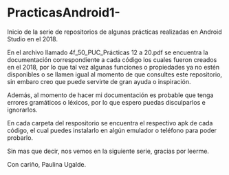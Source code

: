 # PracticasAndroid1-
Inicio de la serie de repositorios de algunas prácticas realizadas en Android Studio en el 2018.

En el archivo llamado 4f_50_PUC_Prácticas 12 a 20.pdf se encuentra la documentación correspondiente a cada código los cuales fueron creados en el 2018, 
por lo que tal vez algunas funciones o propiedades ya no estén disponibles o se llamen igual al momento de que consultes este repositorio, 
sin embaro creo que puede servirte de gran ayuda o inspiración.

Además, al momento de hacer mi documentación es probable que tenga errores gramáticos o léxicos, por lo que espero puedas disculparlos e ignorarlos.

En cada carpeta del respositorio se encuentra el respectivo apk de cada código, el cual puedes instalarlo en algún emulador o teléfono para poder probarlo.

Sin mas que decir, nos vemos en la siguiente serie, gracias por leerme.

Con cariño, Paulina Ugalde.
